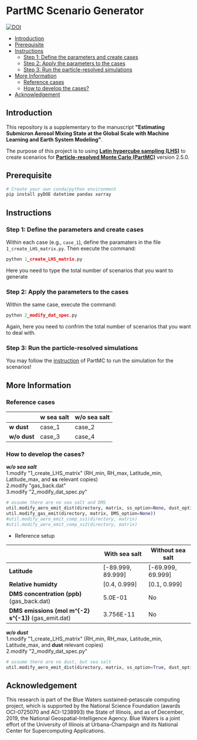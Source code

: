 PartMC Scenario Generator
=================
[![DOI](https://zenodo.org/badge/261375515.svg)](https://zenodo.org/badge/latestdoi/261375515)

<!-- @import "[TOC]" {cmd="toc" depthFrom=1 depthTo=6 orderedList=false} -->

<!-- code_chunk_output -->

- [Introduction](#introduction)
- [Prerequisite](#prerequisite)
- [Instructions](#instructions)
  - [Step 1: Define the parameters and create cases](#step-1-define-the-parameters-and-create-cases)
  - [Step 2: Apply the parameters to the cases](#step-2-apply-the-parameters-to-the-cases)
  - [Step 3: Run the particle-resolved simulations](#step-3-run-the-particle-resolved-simulations)
- [More Information](#more-information)
  - [Reference cases](#reference-cases)
  - [How to develop the cases?](#how-to-develop-the-cases)
- [Acknowledgement](#acknowledgement)

<!-- /code_chunk_output -->

## Introduction
This repository is a supplementary to the manuscript **"Estimating Submicron Aerosol Mixing State at the Global Scale with Machine Learning and Earth System Modeling"**.

The purpose of this project is to using **[Latin hypercube sampling (LHS)](https://en.wikipedia.org/wiki/Latin_hypercube_sampling)** to create scenarios for **[Particle-resolved Monte Carlo (PartMC)](http://lagrange.mechse.illinois.edu/partmc/)** version 2.5.0.

## Prerequisite
```bash
# Create your own conda/python environment
pip install pyDOE datetime pandas xarray
```

## Instructions
### Step 1: Define the parameters and create cases
Within each case (e.g., `case_1`), define the paramaters in the file `1_create_LHS_matrix.py`. Then execute the command:
```python
python 1_create_LHS_matrix.py
```
Here you need to type the total number of scenarios that you want to generate

### Step 2: Apply the parameters to the cases
Within the same case, execute the command:
```python
python 2_modify_dat_spec.py
```
Again, here you need to confrim the total number of scenarios that you want to deal with.

### Step 3: Run the particle-resolved simulations
You may follow the [instruction](http://lagrange.mechse.illinois.edu/partmc/partmc-2.5.0/doc/README.html) of PartMC to run the simulation for the scenarios! 

## More Information    
### Reference cases

|              | w sea salt | w/o sea salt |
| ------------ | ---------- | ------------ |
| **w dust**   | case_1     | case_2       |
| **w/o dust** | case_3     | case_4       |

### How to develop the cases?
***w/o sea salt***   
1.modify "1_create_LHS_matrix" (RH_min, RH_max, Latitude_min, Latitude_max, and **ss** relevant copies)    
2.modify "gas_back.dat"     
3.modify "2_modify_dat_spec.py"      
```python
# assume there are no sea salt and DMS
util.modify_aero_emit_dist(directory, matrix, ss_option=None, dust_option=True)
util.modify_gas_emit(directory, matrix, DMS_option=None))
#util.modify_aero_emit_comp_ss1(directory, matrix)
#util.modify_aero_emit_comp_ss2(directory, matrix)
```
- Reference setup

|                      | With sea salt          |  Without sea salt                  |
| -------------------- | -----------------------| -----------------------------------|
| **Latitude**         | [-89.999, 89.999]      |  [-69.999, 69.999]                 |
| **Relative humidty** | [0.4, 0.999]           |  [0.1, 0.999]                      |
| **DMS concentration (ppb)** (gas_back.dat)  |5.0E-01 |  No                         |
| **DMS emissions (mol m^{-2} s^{-1})** (gas_emit.dat)  |3.756E-11 |  No             |

***w/o dust***   
1.modify "1_create_LHS_matrix" (RH_min, RH_max, Latitude_min, Latitude_max, and **dust** relevant copies)      
2.modify "2_modify_dat_spec.py"    
```python
# assume there are no dust, but sea salt
util.modify_aero_emit_dist(directory, matrix, ss_option=True, dust_option=None)
```
## Acknowledgement
This research is part of the Blue Waters sustained-petascale computing project, which is supported by the National Science Foundation (awards OCI-0725070 and ACI-1238993) the State of Illinois, and as of December, 2019, the National Geospatial-Intelligence Agency. Blue Waters is a joint effort of the University of Illinois at Urbana-Champaign and its National Center for Supercomputing Applications.

